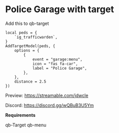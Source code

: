 # Police Garage with target

Add this to qb-target

    local peds = {
        `ig_trafficwarden`,
    }
    AddTargetModel(peds, {
        options = {
            {
                event = "garage:menu",
                icon = "fas fa-car",
                label = "Police Garage",
            },
        },
        distance = 2.5
    })



Preview:
https://streamable.com/jdwcle

Discord:
https://discord.gg/wQBuB3U5Ym

**Requirements**

qb-Target
qb-menu
